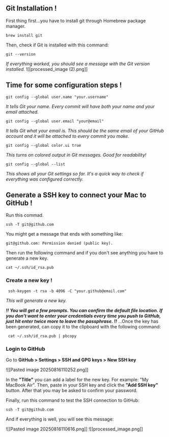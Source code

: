 
## Git Installation !

First thing first...you have to install git through Homebrew package manager.

```
brew install git
```

Then, check if Git is installed with this command:

```
git --version
```
_If everything worked, you should see a message with the Git version installed._
![[processed_image (2).png]]
## Time for some configuration steps !

```
git config --global user.name "your.username"
```
_It tells Git your name. Every commit will have both your name and your email attached._

```
git config --global user.email "your@email"
```
_It tells Git what your email is. This should be the same email of your GitHub account and it will be attached to every commit you make._

```
git config --global color.ui true
```
_This turns on colored output in Git messages. Good for readability!_

```
git config --global --list
```
_This shows all your Git settings so far. It's a quick way to check if everything was configured correctly._

## Generate a SSH key to connect your Mac to GitHub !

Run this commad.
```
ssh -T git@github.com
```

You  might get a message that ends with something like:
```
git@github.com: Permission denied (public key).
```

Then run the following command and if you don't see anything you have to generate a new key.
```
cat ~/.ssh/id_rsa.pub
```
 
### Create a new key !

```
 ssh-keygen -t rsa -b 4096 -C "your.github@email.com"
```
_This will generate a new key._

 ***!! You will get a few prompts. You can confirm the default file location.***
***If you don't want to enter your credentials every time you push to GitHub, just hit enter twice more to leave the passphrase. !!***
...Once the key has been generated, can copy it to the clipboard with the following command:
 
```
 cat ~/.ssh/id_rsa.pub | pbcopy
```

### Login to GitHub

Go to **GitHub > Settings > SSH and GPG keys > New SSH key**

![[Pasted image 20250816110252.png]]
 
 In the **"Title"** you can add a label for the new key. For example: "My MacBook Air".
 Then, paste in your SSH key and click the **"Add SSH key"** button. After that you may be asked to confirm your password.

Finally, run this command to test the SSH connection to GitHub:

```
ssh -T git@github.com
```

And if everything is well, you will see this message:

![[Pasted image 20250816110616.png]]
![[processed_image.png]]
